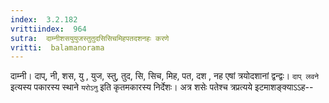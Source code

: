 ```yaml
---
index:  3.2.182
vrittiindex:  964
sutra:  दाम्नीशसयुयुजस्तुतुदसिसिचमिहपतदशनहः करणे
vritti:  balamanorama 
---
```


दाम्नी। दाप्, नी, शस, यु , युज, स्तु, तुद, सि, सिच, मिह, पत, दश , नह एषां त्रयोदशानां द्वन्द्वः। `दाप् लवने` इत्यस्य पकारस्य स्थाने `यरोऽनु` इति कृतमकारस्य निर्देशः। अत्र शसेः पतेश्च त्रप्रत्यये इटमाशङ्क्याऽऽह-- 

